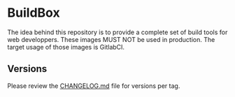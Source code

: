 BuildBox
========

The idea behind this repository is to provide a complete set of build tools for web developpers. These
images MUST NOT be used in production. The target usage of those images is GitlabCI.

Versions
--------

Please review the [CHANGELOG.md](CHANGELOG.md) file for versions per tag.
